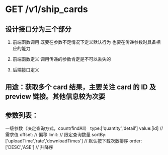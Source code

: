 # GET /v1/ship_cards

## 设计接口分为三个部分
1. 前端函数调用
既要在参数不足情况下定义默认行为
也要在传递参数时具备相应的能力

2. 前端函数定义
调用传递的参数肯定是不可以丢失的

3. 后端接口定义

## 用途：获取多个 card 结果，主要关注 card 的 ID 及 preview 链接。其他信息较为次要

## 参数列表：

一级参数（决定查询方式，count/findAll）
type:['quantity','detail']
value:[id]  // 需求值
offset:     // 偏移
limit:      // 限定查询数量
sortBy:['uploadTime','rate','downloadTimes']    // 默认按下载次数排序
order:['DESC','ASE']    // 升降序


